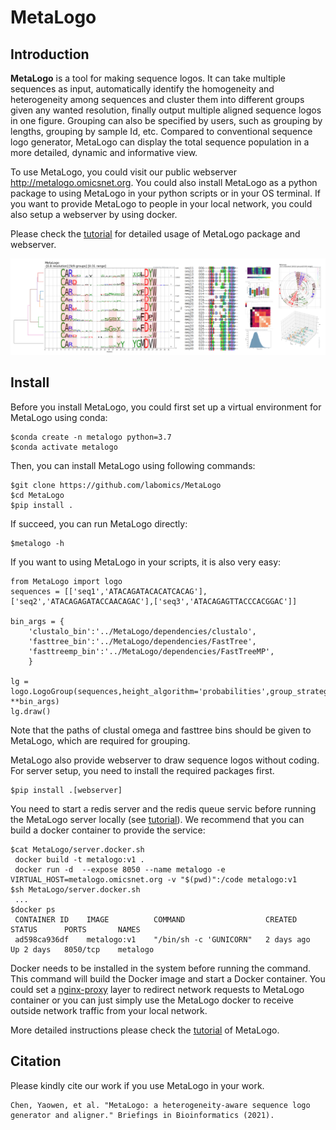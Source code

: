 # MetaLogo

## Introduction

**MetaLogo** is a tool for making sequence logos. It can take multiple sequences as input, automatically identify the homogeneity and heterogeneity among sequences and cluster them into different groups given any wanted resolution, finally output multiple aligned sequence logos in one figure. Grouping can also be specified by users, such as grouping by lengths, grouping by sample Id, etc.  Compared to conventional sequence logo generator, MetaLogo can display the total sequence population in a more detailed, dynamic and informative view.

To use MetaLogo, you could visit our public webserver http://metalogo.omicsnet.org. You could also install MetaLogo as a python package to using MetaLogo in your python scripts or in your OS terminal. If you want to provide MetaLogo to people in your local network, you could also setup a webserver by using docker.

Please check the [tutorial](https://github.com/labomics/MetaLogo/wiki) for detailed usage of MetaLogo package and webserver.

![Introduction](./pngs/about.PNG)

## Install

Before you install MetaLogo, you could first set up a virtual environment for MetaLogo using conda:

    $conda create -n metalogo python=3.7
    $conda activate metalogo

Then, you can install MetaLogo using following commands:

    $git clone https://github.com/labomics/MetaLogo 
    $cd MetaLogo
    $pip install .

If succeed, you can run MetaLogo directly:

    $metalogo -h

If you want to using MetaLogo in your scripts, it is also very easy:

    from MetaLogo import logo
    sequences = [['seq1','ATACAGATACACATCACAG'],['seq2','ATACAGAGATACCAACAGAC'],['seq3','ATACAGAGTTACCCACGGAC']]

    bin_args = {
        'clustalo_bin':'../MetaLogo/dependencies/clustalo',
        'fasttree_bin':'../MetaLogo/dependencies/FastTree',
        'fasttreemp_bin':'../MetaLogo/dependencies/FastTreeMP',
        }

    lg = logo.LogoGroup(sequences,height_algorithm='probabilities',group_strategy='length', **bin_args)
    lg.draw()

Note that the paths of clustal omega and fasttree bins should be given to MetaLogo, which are required for grouping.

MetaLogo also provide webserver to draw sequence logos without coding. For server setup, you need to install the required packages first.

    $pip install .[webserver]

You need to start a redis server and the redis queue servic before running the MetaLogo server locally (see [tutorial](https://github.com/labomics/MetaLogo/wiki/Install)). We recommend that you can build a docker container to provide the service:

    $cat MetaLogo/server.docker.sh
     docker build -t metalogo:v1 .
     docker run -d  --expose 8050 --name metalogo -e VIRTUAL_HOST=metalogo.omicsnet.org -v "$(pwd)":/code metalogo:v1 
    $sh MetaLogo/server.docker.sh
     ...
    $docker ps
     CONTAINER ID    IMAGE          COMMAND                  CREATED      STATUS      PORTS       NAMES
     ad598ca936df    metalogo:v1    "/bin/sh -c 'GUNICORN"   2 days ago   Up 2 days   8050/tcp    metalogo

Docker needs to be installed in the system before running the command. This command will build the Docker image and start a Docker container. You could set a [nginx-proxy](https://github.com/nginx-proxy/nginx-proxy) layer to redirect network requests to MetaLogo container or you can just simply use the MetaLogo docker to receive outside network traffic from your local network.

More detailed instructions please check the [tutorial](https://github.com/labomics/MetaLogo/wiki/Install) of MetaLogo.

## Citation

Please kindly cite our work if you use MetaLogo in your work.

    Chen, Yaowen, et al. "MetaLogo: a heterogeneity-aware sequence logo generator and aligner." Briefings in Bioinformatics (2021).












